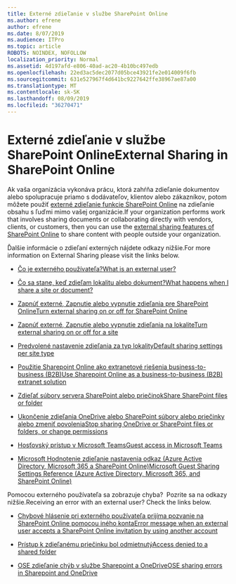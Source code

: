 ```yaml
---
title: Externé zdieľanie v službe SharePoint Online
ms.author: efrene
author: efrene
ms.date: 8/07/2019
ms.audience: ITPro
ms.topic: article
ROBOTS: NOINDEX, NOFOLLOW
localization_priority: Normal
ms.assetid: 4d197afd-e806-40ad-ac20-4b10bc497edb
ms.openlocfilehash: 22ed3ac5dec2077d05bce43921fe2e014009f6fb
ms.sourcegitcommit: 631e527967f4d641bc9227642ffe38967ae87a00
ms.translationtype: MT
ms.contentlocale: sk-SK
ms.lasthandoff: 08/09/2019
ms.locfileid: "36270471"
---
```

# <a name="external-sharing-in-sharepoint-online"></a><span data-ttu-id="62665-102">Externé zdieľanie v službe SharePoint Online</span><span class="sxs-lookup"><span data-stu-id="62665-102">External Sharing in SharePoint Online</span></span>

<span data-ttu-id="62665-103">Ak vaša organizácia vykonáva prácu, ktorá zahŕňa zdieľanie dokumentov alebo spolupracuje priamo s dodávateľov, klientov alebo zákazníkov, potom môžete použiť [externé zdieľanie funkcie SharePoint Online](https://docs.microsoft.com/sharepoint/external-sharing-overview) na zdieľanie obsahu s ľuďmi mimo vašej organizácie.</span><span class="sxs-lookup"><span data-stu-id="62665-103">If your organization performs work that involves sharing documents or collaborating directly with vendors, clients, or customers, then you can use the [external sharing features of SharePoint Online](https://docs.microsoft.com/sharepoint/external-sharing-overview) to share content with people outside your organization.</span></span>

<span data-ttu-id="62665-104">Ďalšie informácie o zdieľaní externých nájdete odkazy nižšie.</span><span class="sxs-lookup"><span data-stu-id="62665-104">For more information on External Sharing please visit the links below.</span></span>

- [<span data-ttu-id="62665-105">Čo je externého používateľa?</span><span class="sxs-lookup"><span data-stu-id="62665-105">What is an external user?</span></span>](https://docs.microsoft.com/sharepoint/external-sharing-overview#what-is-an-external-user)

- [<span data-ttu-id="62665-106">Čo sa stane, keď zdieľam lokalitu alebo dokument?</span><span class="sxs-lookup"><span data-stu-id="62665-106">What happens when I share a site or document?</span></span>](https://docs.microsoft.com/sharepoint/external-sharing-overview#what-happens-when-i-share-a-site-or-document)


- [<span data-ttu-id="62665-107">Zapnúť externé, Zapnutie alebo vypnutie zdieľania pre SharePoint Online</span><span class="sxs-lookup"><span data-stu-id="62665-107">Turn external sharing on or off for SharePoint Online</span></span>](https://docs.microsoft.com/sharepoint/turn-external-sharing-on-or-off)

- [<span data-ttu-id="62665-108">Zapnúť externé, Zapnutie alebo vypnutie zdieľania na lokalite</span><span class="sxs-lookup"><span data-stu-id="62665-108">Turn external sharing on or off for a site</span></span>](https://docs.microsoft.com/sharepoint/change-external-sharing-site)

- [<span data-ttu-id="62665-109">Predvolené nastavenie zdieľania za typ lokality</span><span class="sxs-lookup"><span data-stu-id="62665-109">Default sharing settings per site type</span></span>](https://docs.microsoft.com/Office365/Enterprise/microsoft-365-guest-settings#sharepoint-site-level)

- [<span data-ttu-id="62665-110">Použitie Sharepoint Online ako extranetové riešenia business-to-business (B2B)</span><span class="sxs-lookup"><span data-stu-id="62665-110">Use Sharepoint Online as a business-to-business (B2B) extranet solution</span></span>](https://docs.microsoft.com/sharepoint/create-b2b-extranet)

- [<span data-ttu-id="62665-111">Zdieľať súbory servera SharePoint alebo priečinok</span><span class="sxs-lookup"><span data-stu-id="62665-111">Share SharePoint files or folder</span></span>](https://support.office.com/article/share-sharepoint-files-or-folders-1fe37332-0f9a-4719-970e-d2578da4941c)

- [<span data-ttu-id="62665-112">Ukončenie zdieľania OneDrive alebo SharePoint súbory alebo priečinky alebo zmeniť povolenia</span><span class="sxs-lookup"><span data-stu-id="62665-112">Stop sharing OneDrive or SharePoint files or folders, or change permissions</span></span>](https://support.office.com/article/stop-sharing-onedrive-or-sharepoint-files-or-folders-or-change-permissions-0a36470f-d7fe-40a0-bd74-0ac6c1e13323?ui=en-US&amp;rs=en-US&amp;ad=US)

- [<span data-ttu-id="62665-113">Hosťovský prístup v Microsoft Teams</span><span class="sxs-lookup"><span data-stu-id="62665-113">Guest access in Microsoft Teams</span></span>](https://docs.microsoft.com/MicrosoftTeams/guest-access)

- [<span data-ttu-id="62665-114">Microsoft Hodnotenie zdieľanie nastavenia odkaz (Azure Active Directory, Microsoft 365 a SharePoint Online)</span><span class="sxs-lookup"><span data-stu-id="62665-114">Microsoft Guest Sharing Settings Reference (Azure Active Directory, Microsoft 365, and SharePoint Online)</span></span>](https://docs.microsoft.com/Office365/Enterprise/microsoft-365-guest-settings) 



<span data-ttu-id="62665-115">Pomocou externého používateľa sa zobrazuje chyba? &nbsp;Pozrite sa na odkazy nižšie.</span><span class="sxs-lookup"><span data-stu-id="62665-115">Receiving an error with an external user?&nbsp;Check the links below.</span></span>

- [<span data-ttu-id="62665-116">Chybové hlásenie pri externého používateľa prijíma pozvanie na SharePoint Online pomocou iného konta</span><span class="sxs-lookup"><span data-stu-id="62665-116">Error message when an external user accepts a SharePoint Online invitation by using another account</span></span>](https://support.office.com/article/Error-message-when-an-external-user-accepts-a-SharePoint-Online-invitation-by-using-another-account-f0d34413-ea7c-42c7-a485-c4e5d421e5f0- )

- [<span data-ttu-id="62665-117">Prístup k zdieľanému priečinku bol odmietnutý</span><span class="sxs-lookup"><span data-stu-id="62665-117">Access denied to a shared folder</span></span>](https://support.office.com/article/users-can-t-access-a-shared-folder-in-sharepoint-online-b5923bcb-a944-44c4-96c5-6312377040de)

- [<span data-ttu-id="62665-118">OSE zdieľanie chýb v službe Sharepoint a OneDrive</span><span class="sxs-lookup"><span data-stu-id="62665-118">OSE sharing errors in Sharepoint and OneDrive</span></span>](https://docs.microsoft.com/sharepoint/sharepoint-onedrive-error-message)

